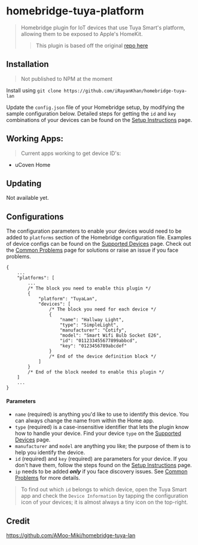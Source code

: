  # homebridge-tuya-platform
 >Homebridge plugin for IoT devices that use Tuya Smart's platform, allowing them to be exposed to Apple's HomeKit.
 >>This plugin is based off the original [repo here](https://github.com/AMoo-Miki/homebridge-tuya-lan)


## Installation
> Not published to NPM at the moment

Install using ```git clone https://github.com/iRayanKhan/homebridge-tuya-lan```


Update the `config.json` file of your Homebridge setup, by modifying the sample configuration below. Detailed steps for getting the `id` and `key` combinations of your devices can be found on the [Setup Instructions](https://github.com/AMoo-Miki/homebridge-tuya-lan/wiki/Setup-Instructions) page.

## Working Apps:
> Current apps working to get device ID's:
- uCoven Home


## Updating
Not available yet.


## Configurations
The configuration parameters to enable your devices would need to be added to `platforms` section of the Homebridge configuration file. Examples of device configs can be found on the [Supported Devices](https://github.com/AMoo-Miki/homebridge-tuya-lan/wiki/Supported-Devices) page. Check out the [Common Problems](https://github.com/AMoo-Miki/homebridge-tuya-lan/wiki/Common-Problems) page for solutions or raise an issue if you face problems.
```json5
{
    ...
    "platforms": [
        ...
        /* The block you need to enable this plugin */
        {
            "platform": "TuyaLan",
            "devices": [
                /* The block you need for each device */
                {
                    "name": "Hallway Light",
                    "type": "SimpleLight",
                    "manufacturer": "Cotify",
                    "model": "Smart Wifi Bulb Socket E26",
                    "id": "011233455677899abbcd",
                    "key": "0123456789abcdef"
                }
                /* End of the device definition block */ 
            ]
        }
        /* End of the block needed to enable this plugin */
    ]
    ...
}
```
#### Parameters
* `name` (required) is anything you'd like to use to identify this device. You can always change the name from within the Home app.
* `type` (required) is a case-insensitive identifier that lets the plugin know how to handle your device. Find your device `type` on the [Supported Devices](https://github.com/AMoo-Miki/homebridge-tuya-lan/wiki/Supported-Devices) page.
* `manufacturer` and `model` are anything you like; the purpose of them is to help you identify the device.
* `id` (required) and `key` (required) are parameters for your device. If you don't have them, follow the steps found on the [Setup Instructions](https://github.com/AMoo-Miki/homebridge-tuya-lan/wiki/Setup-Instructions) page.
* `ip` needs to be added **_only_** if you face discovery issues. See [Common Problems](https://github.com/AMoo-Miki/homebridge-tuya-lan/wiki/Common-Problems) for more details.   

> To find out which `id` belongs to which device, open the Tuya Smart app and check the `Device Information` by tapping the configuration icon of your devices; it is almost always a tiny icon on the top-right.

## Credit
https://github.com/AMoo-Miki/homebridge-tuya-lan
